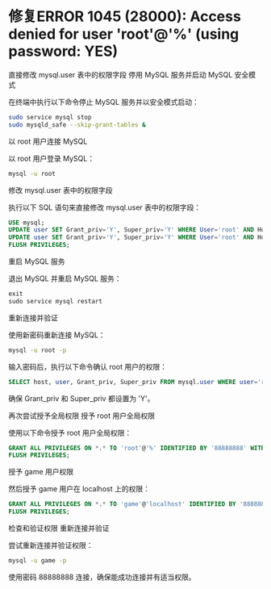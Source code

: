 # 修复ERROR 1045 (28000): Access denied for user 'root'@'%' (using password: YES)
直接修改 mysql.user 表中的权限字段
停用 MySQL 服务并启动 MySQL 安全模式

在终端中执行以下命令停止 MySQL 服务并以安全模式启动：

```bash
sudo service mysql stop
sudo mysqld_safe --skip-grant-tables &
```
以 root 用户连接 MySQL

以 root 用户登录 MySQL：

```bash
mysql -u root
```
修改 mysql.user 表中的权限字段

执行以下 SQL 语句来直接修改 mysql.user 表中的权限字段：

```sql
USE mysql;
UPDATE user SET Grant_priv='Y', Super_priv='Y' WHERE User='root' AND Host='%';
UPDATE user SET Grant_priv='Y', Super_priv='Y' WHERE User='root' AND Host='localhost';
FLUSH PRIVILEGES;
```
重启 MySQL 服务

退出 MySQL 并重启 MySQL 服务：

```sql
exit
sudo service mysql restart
```
重新连接并验证

使用新密码重新连接 MySQL：

```bash
mysql -u root -p
```
输入密码后，执行以下命令确认 root 用户的权限：

```sql
SELECT host, user, Grant_priv, Super_priv FROM mysql.user WHERE user='root';
```
确保 Grant_priv 和 Super_priv 都设置为 'Y'。

再次尝试授予全局权限
授予 root 用户全局权限

使用以下命令授予 root 用户全局权限：

```sql
GRANT ALL PRIVILEGES ON *.* TO 'root'@'%' IDENTIFIED BY '88888888' WITH GRANT OPTION;
FLUSH PRIVILEGES;
```
授予 game 用户权限

然后授予 game 用户在 localhost 上的权限：

```sql
GRANT ALL PRIVILEGES ON *.* TO 'game'@'localhost' IDENTIFIED BY '88888888';
FLUSH PRIVILEGES;
```
检查和验证权限
重新连接并验证

尝试重新连接并验证权限：

```bash
mysql -u game -p
```
使用密码 88888888 连接，确保能成功连接并有适当权限。

